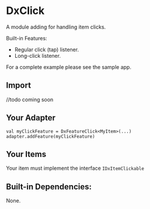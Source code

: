 # DxClick
A module adding for handling item clicks.

Built-in Features:
* Regular click (tap) listener.
* Long-click listener.

For a complete example please see the sample app.

## Import
//todo coming soon

## Your Adapter
```
val myClickFeature = DxFeatureClick<MyItem>(...)
adapter.addFeature(myClickFeature)
```

## Your Items
Your item must implement the  interface `IDxItemClickable`

## Built-in Dependencies:
None.

